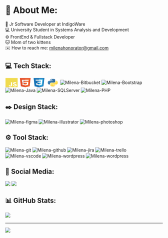 # 🌸 About Me:
💼 Jr Software Developer at IndigoWare<br>💻 University Student in Systems Analysis and Development<br>⚙️ FrontEnd & Fullstack Developer<br>🐱 Mom of two kittens<br>✉️ How to reach me: milenahonorator@gmail.com

## 💻 Tech Stack:

<div style="display: inline_block">
  
  <img align="center" alt="Milena-JS" height="30" width="40" src="https://raw.githubusercontent.com/devicons/devicon/master/icons/javascript/javascript-plain.svg">
  <img align="center" alt="Milena-HTML" height="30" width="40" src="https://raw.githubusercontent.com/devicons/devicon/master/icons/html5/html5-original.svg">
  <img align="center" alt="Milena-CSS" height="30" width="40" src="https://raw.githubusercontent.com/devicons/devicon/master/icons/css3/css3-original.svg">
  <img align="center" alt="Milena-Python" height="30" width="40" src="https://raw.githubusercontent.com/devicons/devicon/master/icons/python/python-original.svg">
  <img align="center" alt="Milena-Bitbucket" height="30" width="40" src="https://cdn.jsdelivr.net/gh/devicons/devicon@latest/icons/bitbucket/bitbucket-original.svg">
  <img align="center" alt="Milena-Bootstrap" height="30" width="40" src="https://cdn.jsdelivr.net/gh/devicons/devicon@latest/icons/bootstrap/bootstrap-original.svg">
  <img align="center" alt="Milena-Java" height="30" width="40" src="https://cdn.jsdelivr.net/gh/devicons/devicon@latest/icons/java/java-original.svg">
  <img align="center" alt="Milena-SQLServer" height="30" width="40" src="https://cdn.jsdelivr.net/gh/devicons/devicon@latest/icons/microsoftsqlserver/microsoftsqlserver-original.svg">
  <img align="center" alt="Milena-PHP" height="30" width="40" src="https://cdn.jsdelivr.net/gh/devicons/devicon@latest/icons/php/php-original.svg">
          
</div>

## ✒️ Design Stack:

<div style="display: inline_block">
  
<img align="center" alt="Milena-figma" height="30" width="40" src="https://cdn.jsdelivr.net/gh/devicons/devicon@latest/icons/figma/figma-original.svg">
<img align="center" alt="Milena-illustrator" height="30" width="40" src="https://cdn.jsdelivr.net/gh/devicons/devicon@latest/icons/illustrator/illustrator-plain.svg">
<img align="center" alt="Milena-photoshop" height="30" width="40" src="https://cdn.jsdelivr.net/gh/devicons/devicon@latest/icons/photoshop/photoshop-original.svg">

</div>

## ⚙️ Tool Stack:

<div style="display: inline_block">
  
<img align="center" alt="Milena-git" height="30" width="40" src="https://cdn.jsdelivr.net/gh/devicons/devicon@latest/icons/git/git-original.svg">
<img align="center" alt="Milena-github" height="30" width="40" src="https://cdn.jsdelivr.net/gh/devicons/devicon@latest/icons/github/github-original.svg">
<img align="center" alt="Milena-jira" height="30" width="40" src="https://cdn.jsdelivr.net/gh/devicons/devicon@latest/icons/jira/jira-original.svg">
<img align="center" alt="Milena-trello" height="30" width="40" src="https://cdn.jsdelivr.net/gh/devicons/devicon@latest/icons/trello/trello-original.svg">
<img align="center" alt="Milena-vscode" height="30" width="40" src="https://cdn.jsdelivr.net/gh/devicons/devicon@latest/icons/visualstudio/visualstudio-original.svg">
<img align="center" alt="Milena-wordpress" height="30" width="40" src="https://cdn.jsdelivr.net/gh/devicons/devicon@latest/icons/wordpress/wordpress-plain.svg">
<img align="center" alt="Milena-wordpress" height="30" width="40" src="https://devicon-website.vercel.app/api/slack/original.svg">

</div>

## 🌙 Social Media:
<div>
  <a href="https://www.linkedin.com/in/milenahonorator/" target="_blank"><img src="https://img.shields.io/badge/-LinkedIn-%230077B5?style=for-the-badge&logo=linkedin&logoColor=white" target="_blank"></a> 
  <a href = "mailto:milenahonorator@gmail.com"><img src="https://img.shields.io/badge/Gmail-D14836?style=for-the-badge&logo=gmail&logoColor=white" target="_blank"></a>
</div>

## 📊 GitHub Stats:
![](https://github-readme-stats.vercel.app/api/top-langs/?username=milenahonorato&theme=material-palenight&hide_border=false&include_all_commits=true&count_private=true&layout=compact)

---
[![](https://visitcount.itsvg.in/api?id=milenahonorato&icon=2&color=0)](https://visitcount.itsvg.in)

<!-- Proudly created with GPRM ( https://gprm.itsvg.in ) -->
